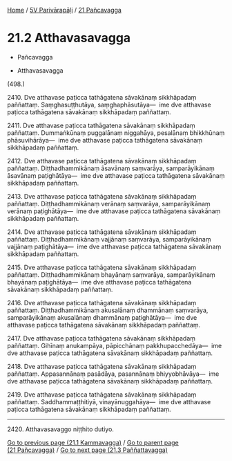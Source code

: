 
[Home](/) / [5V Parivārapāḷi](...md) / [21 Pañcavagga](../5V/21.md)

# 21.2 Atthavasavagga

* Pañcavagga

* Atthavasavagga

(498.)

2410\. Dve atthavase paṭicca tathāgatena sāvakānaṃ sikkhāpadaṃ paññattaṃ. Saṃghasuṭṭhutāya, saṃghaphāsutāya—  ime dve atthavase paṭicca tathāgatena sāvakānaṃ sikkhāpadaṃ paññattaṃ.

2411\. Dve atthavase paṭicca tathāgatena sāvakānaṃ sikkhāpadaṃ paññattaṃ. Dummaṅkūnaṃ puggalānaṃ niggahāya, pesalānaṃ bhikkhūnaṃ phāsuvihārāya—  ime dve atthavase paṭicca tathāgatena sāvakānaṃ sikkhāpadaṃ paññattaṃ.

2412\. Dve atthavase paṭicca tathāgatena sāvakānaṃ sikkhāpadaṃ paññattaṃ. Diṭṭhadhammikānaṃ āsavānaṃ saṃvarāya, samparāyikānaṃ āsavānaṃ paṭighātāya—  ime dve atthavase paṭicca tathāgatena sāvakānaṃ sikkhāpadaṃ paññattaṃ.

2413\. Dve atthavase paṭicca tathāgatena sāvakānaṃ sikkhāpadaṃ paññattaṃ. Diṭṭhadhammikānaṃ verānaṃ saṃvarāya, samparāyikānaṃ verānaṃ paṭighātāya—  ime dve atthavase paṭicca tathāgatena sāvakānaṃ sikkhāpadaṃ paññattaṃ.

2414\. Dve atthavase paṭicca tathāgatena sāvakānaṃ sikkhāpadaṃ paññattaṃ. Diṭṭhadhammikānaṃ vajjānaṃ saṃvarāya, samparāyikānaṃ vajjānaṃ paṭighātāya—  ime dve atthavase paṭicca tathāgatena sāvakānaṃ sikkhāpadaṃ paññattaṃ.

2415\. Dve atthavase paṭicca tathāgatena sāvakānaṃ sikkhāpadaṃ paññattaṃ. Diṭṭhadhammikānaṃ bhayānaṃ saṃvarāya, samparāyikānaṃ bhayānaṃ paṭighātāya—  ime dve atthavase paṭicca tathāgatena sāvakānaṃ sikkhāpadaṃ paññattaṃ.

2416\. Dve atthavase paṭicca tathāgatena sāvakānaṃ sikkhāpadaṃ paññattaṃ. Diṭṭhadhammikānaṃ akusalānaṃ dhammānaṃ saṃvarāya, samparāyikānaṃ akusalānaṃ dhammānaṃ paṭighātāya—  ime dve atthavase paṭicca tathāgatena sāvakānaṃ sikkhāpadaṃ paññattaṃ.

2417\. Dve atthavase paṭicca tathāgatena sāvakānaṃ sikkhāpadaṃ paññattaṃ. Gihīnaṃ anukampāya, pāpicchānaṃ pakkhupacchedāya—  ime dve atthavase paṭicca tathāgatena sāvakānaṃ sikkhāpadaṃ paññattaṃ.

2418\. Dve atthavase paṭicca tathāgatena sāvakānaṃ sikkhāpadaṃ paññattaṃ. Appasannānaṃ pasādāya, pasannānaṃ bhiyyobhāvāya—  ime dve atthavase paṭicca tathāgatena sāvakānaṃ sikkhāpadaṃ paññattaṃ.

2419\. Dve atthavase paṭicca tathāgatena sāvakānaṃ sikkhāpadaṃ paññattaṃ. Saddhammaṭṭhitiyā, vinayānuggahāya—  ime dve atthavase paṭicca tathāgatena sāvakānaṃ sikkhāpadaṃ paññattaṃ.

---

2420\. Atthavasavaggo niṭṭhito dutiyo.



[Go to previous page (21.1 Kammavagga)](21.1.md) / [Go to parent page (21 Pañcavagga)](../5V/21.md) / [Go to next page (21.3 Paññattavagga)](21.3.md)


